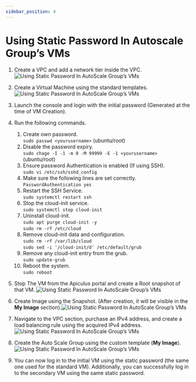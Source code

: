```yaml
---
sidebar_position: 4
---
```

# Using Static Password In Autoscale Group’s VMs

1. Create a VPC and add a network tier inside the VPC.
   ![Using Static Password In AutoScale Group’s VMs](img/autoscalegrpvm1.png)

3. Create a Virtual Machine using the standard templates.
   ![Using Static Password In AutoScale Group’s VMs](img/autoscalegrpvm2.png)

4. Launch the console and login with the initial password (Generated at the time of VM Creation).
5. Run the following commands. 
	1. Create own password. <br />`sudo passwd <yourusername>` (ubuntu/root)
	2. Disable the password expiry. <br />`sudo chage -I -1 -m 0 -M 99999 -E -1 <yourusername>` (ubuntu/root)
	3. Ensure password Authentication is enabled (If using SSH). <br />`sudo vi /etc/ssh/sshd_config`
	4. Make sure the following lines are set correctly. <br />`PasswordAuthentication yes` 
	5. Restart the SSH Service. <br />`sudo systemctl restart ssh`   
	6. Stop the cloud-init service.  <br />`sudo systemctl stop cloud-init` 
	7. Uninstall cloud-init. <br />`sudo apt purge cloud-init -y`<br />`sudo rm -rf /etc/cloud`  
	9. Remove cloud-init data and configuration.  <br />`sudo rm -rf /var/lib/cloud` <br /> `sudo sed -i '/cloud-init/d' /etc/default/grub`
	11. Remove any cloud-init entry from the grub. <br />`sudo update-grub`
	12. Reboot the system. <br />`sudo reboot`

6. Stop The VM from the Apiculus portal and create a Root snapshot of that VM.
   ![Using Static Password In AutoScale Group’s VMs](img/autoscalegrpvm3.png)
6. Create Image using the Snapshot. (After creation, it will be visible in the **My Image** section).![Using Static Password In AutoScale Group’s VMs](img/autoscalegrpvm4.png)
7. Navigate to the VPC section, purchase an IPv4 address, and create a load balancing rule using the acquired IPv4 address.
   ![Using Static Password In AutoScale Group’s VMs](img/autoscalegrpvm5.png)
8. Create the Auto Scale Group using the custom template (**My Image**).
   ![Using Static Password In AutoScale Group’s VMs](img/autoscalegrpvm6.png)

9. You can now log in to the initial VM using the static password (the same one used for the standard VM). Additionally, you can successfully log in to the secondary VM using the same static password.



